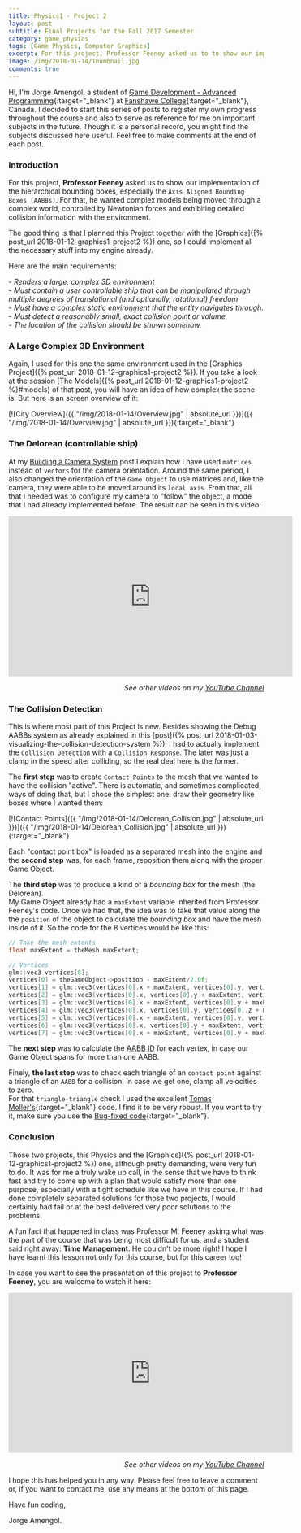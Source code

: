 ```yaml
---
title: Physics1 - Project 2
layout: post
subtitle: Final Projects for the Fall 2017 Semester
category: game_physics
tags: [Game Physics, Computer Graphics]
excerpt: For this project, Professor Feeney asked us to to show our implementation of the hierarchical bounding boxes, especially the Axis Aligned Bounding Boxes (AABBs). For that, he wanted complex models being moved through a complex world, controlled by Newtonian forces and exhibiting detailed collision information with the environment.
image: /img/2018-01-14/Thumbnail.jpg
comments: true
---
```


Hi, I'm Jorge Amengol, a student of [Game Development - Advanced Programming](https://www.fanshawec.ca/programs-and-courses/program/gdp1-game-development-advanced-programming/next-year){:target="_blank"} at [Fanshawe College](https://www.fanshawec.ca/){:target="_blank"}, Canada. I decided to start this series of posts to register my own progress throughout the course and also to serve as reference for me on important subjects in the future. Though it is a personal record, you might find the subjects discussed here useful. Feel free to make comments at the end of each post.

### Introduction

For this project, **Professor Feeney** asked us to show our implementation of the hierarchical bounding boxes, especially the `Axis Aligned Bounding Boxes (AABBs)`. For that, he wanted complex models being moved through a complex world, controlled by Newtonian forces and exhibiting detailed collision information with the environment.

The good thing is that I planned this Project together with the [Graphics]({% post_url 2018-01-12-graphics1-project2 %}) one, so I could implement all the necessary stuff into my engine already.

Here are the main requirements:

*- Renders a large, complex 3D environment*  
*- Must contain a user controllable ship that can be manipulated through multiple degrees of translational (and optionally, rotational) freedom*  
*- Must have a complex static environment that the entity navigates through.*  
*- Must detect a reasonably small, exact collision point or volume.*      
*- The location of the collision should be shown somehow.*  

### A Large Complex 3D Environment

Again, I used for this one the same environment used in the [Graphics Project]({% post_url 2018-01-12-graphics1-project2 %}). If you take a look at the session [The Models]({% post_url 2018-01-12-graphics1-project2 %}#models) of that post, you will have an idea of how complex the scene is. But here is an screen overview of it:

[![City Overview]({{ "/img/2018-01-14/Overview.jpg" | absolute_url }})]({{ "/img/2018-01-14/Overview.jpg" | absolute_url }}){:target="_blank"}

### The Delorean (controllable ship)

At my [Building a Camera System]("aboutme") post I explain how I have used `matrices` instead of `vectors` for the camera orientation. Around the same period, I also changed the orientation of the `Game Object` to use matrices and, like the camera, they were able to be moved around its `local axis`. From that, all that I needed was to configure my camera to "follow" the object, a mode that I had already implemented before. The result can be seen in this video:

<iframe width="560" height="315" src="https://www.youtube.com/embed/MMC6WuxF3kA" frameborder="0" allow="autoplay; encrypted-media" allowfullscreen></iframe>

<p style="text-align:right;"><i>See other videos on my <a href="https://www.youtube.com/user/JorgeAmengol">YouTube Channel</a></i></p>


### The Collision Detection

This is where most part of this Project is new. Besides showing the Debug AABBs system as already explained in this [post]({% post_url 2018-01-03-visualizing-the-collision-detection-system %}), I had to actually implement the `Collision Detection` with a `Collision Response`. The later was just a clamp in the speed after colliding, so the real deal here is the former.

The **first step** was to create `Contact Points` to the mesh that we wanted to have the collision "active". There is automatic, and sometimes complicated, ways of doing that, but I chose the simplest one: draw their geometry like boxes where I wanted them:

[![Contact Points]({{ "/img/2018-01-14/Delorean_Collision.jpg" | absolute_url }})]({{ "/img/2018-01-14/Delorean_Collision.jpg" | absolute_url }}){:target="_blank"}

Each "contact point box" is loaded as a separated mesh into the engine and the **second step** was, for each frame, reposition them along with the proper Game Object.

The **third step** was to produce a kind of a *bounding box* for the mesh (the Delorean).  
My Game Object already had a `maxExtent` variable inherited from Professor Feeney's code. Once we had that, the idea was to take that value along the the `position` of the object to calculate the *bounding box* and have the mesh inside of it. So the code for the 8 vertices would  be like this:

```c++              
// Take the mesh extents
float maxExtent = theMesh.maxExtent;

// Vertices                
glm::vec3 vertices[8];
vertices[0] = theGameObject->position - maxExtent/2.0f;
vertices[1] = glm::vec3(vertices[0].x + maxExtent, vertices[0].y, vertices[0].z);
vertices[2] = glm::vec3(vertices[0].x, vertices[0].y + maxExtent, vertices[0].z);
vertices[3] = glm::vec3(vertices[0].x + maxExtent, vertices[0].y + maxExtent, vertices[0].z);
vertices[4] = glm::vec3(vertices[0].x, vertices[0].y, vertices[0].z + maxExtent);
vertices[5] = glm::vec3(vertices[0].x + maxExtent, vertices[0].y, vertices[0].z + maxExtent);
vertices[6] = glm::vec3(vertices[0].x, vertices[0].y + maxExtent, vertices[0].z + maxExtent);
vertices[7] = glm::vec3(vertices[0].x + maxExtent, vertices[0].y + maxExtent, vertices[0].z + maxExtent);
```
The **next step** was to calculate the [AABB ID](aboutme) for each vertex, in case our Game Object spans for more than one AABB.

Finely, **the last step** was to check each triangle of an `contact point` against a triangle of an `AABB` for a collision. In case we get one, clamp all velocities to zero.  
For that `triangle-triangle` check I used the excellent [Tomas Moller's](http://fileadmin.cs.lth.se/cs/personal/tomas_akenine-moller/code/){:target="_blank"} code. I find it to be very robust. If you want to try it, make sure you use the [Bug-fixed code](http://fileadmin.cs.lth.se/cs/personal/tomas_akenine-moller/code/tribox3.txt){:target="_blank"}.

### Conclusion

Those two projects, this Physics and the [Graphics]({% post_url 2018-01-12-graphics1-project2 %}) one, although pretty demanding, were very fun to do. It was for me a truly wake up call, in the sense that we have to think fast and try to come up with a plan that would satisfy more than one purpose, especially with a tight schedule like we have in this course. If I had done completely separated solutions for those two projects, I would certainly had fail or at the best delivered very poor solutions to the problems.

A fun fact that happened in class was Professor M. Feeney asking what was the part of the course that was being most difficult for us, and a student said right away: **Time Management**. He couldn't be more right! I hope I have learnt this lesson not only for this course, but for this career too!

In case you want to see the presentation of this project to **Professor Feeney**, you are welcome to watch it here:

<iframe width="560" height="315" src="https://www.youtube.com/embed/RQO1KpIkc60" frameborder="0" gesture="media" allow="encrypted-media" allowfullscreen></iframe>
<p style="text-align:right;"><i>See other videos on my <a href="https://www.youtube.com/user/JorgeAmengol">YouTube Channel</a></i></p>

I hope this has helped you in any way. Please feel free to leave a comment or, if you want to contact me, use any means at the bottom of this page.

Have fun coding,

Jorge Amengol.